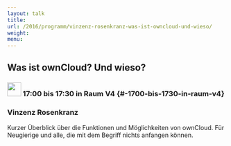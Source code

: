 ```yaml
---
layout: talk
title:
url: /2016/programm/vinzenz-rosenkranz-was-ist-owncloud-und-wieso/
weight:
menu:
---
```

## Was ist ownCloud? Und wieso?

### <img height = "32" src="../../../images/talk.svg"> 17:00 bis 17:30 in Raum V4 {#-1700-bis-1730-in-raum-v4}

### Vinzenz Rosenkranz

Kurzer Überblick über die Funktionen und Möglichkeiten von ownCloud. Für Neugierige und alle, die mit dem Begriff nichts anfangen können.


